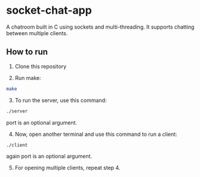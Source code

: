# socket-chat-app

A chatroom built in C using sockets and multi-threading. It supports chatting between multiple clients.


## How to run

1. Clone this repository

2. Run make:

```sh
make
```

3. To run the server, use this command:

```sh
./server
```

port is an optional argument.

4. Now, open another terminal and use this command to run a client:

```sh
./client
```

again port is an optional argument.

5. For opening multiple clients, repeat step 4.
